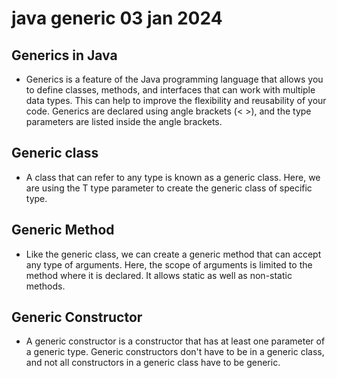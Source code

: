 # java generic 03 jan 2024

## Generics in Java
- Generics is a feature of the Java programming language that allows you to define classes, methods, and interfaces that can work with multiple data types. This can help to improve the flexibility and reusability of your code.
Generics are declared using angle brackets (< >), and the type parameters are listed inside the angle brackets.


## Generic class
- A class that can refer to any type is known as a generic class. Here, we are using the T type parameter to create the generic class of specific type.

## Generic Method
- Like the generic class, we can create a generic method that can accept any type of arguments. Here, the scope of arguments is limited to the method where it is declared. It allows static as well as non-static methods.


## Generic Constructor
- A generic constructor is a constructor that has at least one parameter of a generic type. Generic constructors don't have to be in a generic class, and not all constructors in a generic class have to be generic.
